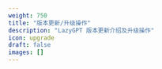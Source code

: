 ```yaml
---
weight: 750
title: "版本更新/升级操作"
description: "LazyGPT 版本更新介绍及升级操作"
icon: upgrade
draft: false
images: []
---
```

<!-- 750~850 -->